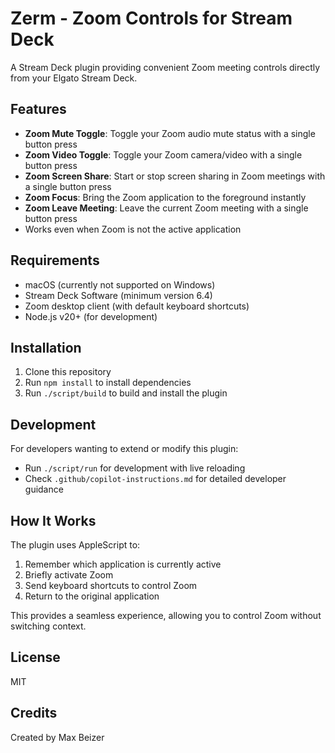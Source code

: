 # Zerm - Zoom Controls for Stream Deck

A Stream Deck plugin providing convenient Zoom meeting controls directly from your Elgato Stream Deck.

## Features

- **Zoom Mute Toggle**: Toggle your Zoom audio mute status with a single button press
- **Zoom Video Toggle**: Toggle your Zoom camera/video with a single button press
- **Zoom Screen Share**: Start or stop screen sharing in Zoom meetings with a single button press
- **Zoom Focus**: Bring the Zoom application to the foreground instantly
- **Zoom Leave Meeting**: Leave the current Zoom meeting with a single button press
- Works even when Zoom is not the active application

## Requirements

- macOS (currently not supported on Windows)
- Stream Deck Software (minimum version 6.4)
- Zoom desktop client (with default keyboard shortcuts)
- Node.js v20+ (for development)

## Installation

1. Clone this repository
2. Run `npm install` to install dependencies
3. Run `./script/build` to build and install the plugin

## Development

For developers wanting to extend or modify this plugin:

- Run `./script/run` for development with live reloading
- Check `.github/copilot-instructions.md` for detailed developer guidance

## How It Works

The plugin uses AppleScript to:

1. Remember which application is currently active
2. Briefly activate Zoom
3. Send keyboard shortcuts to control Zoom
4. Return to the original application

This provides a seamless experience, allowing you to control Zoom without switching context.

## License

MIT

## Credits

Created by Max Beizer
